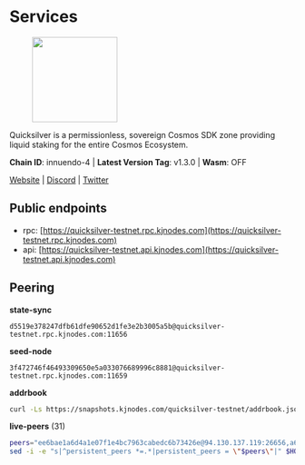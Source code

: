 # Services

<figure><img src="https://raw.githubusercontent.com/kj89/testnet_manuals/main/pingpub/logos/quicksilver.png" width="150" alt=""><figcaption></figcaption></figure>

Quicksilver is a permissionless, sovereign Cosmos SDK zone providing liquid staking for the entire Cosmos Ecosystem.

**Chain ID**: innuendo-4 | **Latest Version Tag**: v1.3.0 | **Wasm**: OFF

[Website](https://quicksilver.zone) | [Discord](https://discord.gg/quicksilverprotocol) | [Twitter](https://twitter.com/quicksilverzone)


## Public endpoints

* rpc: [https://quicksilver-testnet.rpc.kjnodes.com](https://quicksilver-testnet.rpc.kjnodes.com)
* api: [https://quicksilver-testnet.api.kjnodes.com](https://quicksilver-testnet.api.kjnodes.com)

## Peering

**state-sync**

```text
d5519e378247dfb61dfe90652d1fe3e2b3005a5b@quicksilver-testnet.rpc.kjnodes.com:11656
```

**seed-node**

```text
3f472746f46493309650e5a033076689996c8881@quicksilver-testnet.rpc.kjnodes.com:11659
```

**addrbook**
```bash
curl -Ls https://snapshots.kjnodes.com/quicksilver-testnet/addrbook.json > $HOME/.quicksilverd/config/addrbook.json
```

**live-peers** (31)
```bash
peers="ee6bae1a6d4a1e07f1e4bc7963cabedc6b73426e@94.130.137.119:26656,a62999cdd20dff020b7c19c4c970f19b3f974941@116.203.42.51:26656,4ccdccd18a480f13af85aa798356c1bf856f5c20@88.208.57.200:11656,c133c4c0c7034c8c345330f394984ad08092fc14@138.201.17.11:27656,97377c16946f8e1fa69e7c2c6b7feb32c2090f09@116.202.227.117:11656,3519e61e653db97f5d1c7f1bec9b0072bca4d5fe@144.76.45.59:16656,d4d83e209a2b096859821228ea17475f9a487a48@23.88.0.170:15651,0a3ac40a7a4ce35978c4da97be2eb6974bc3c58b@185.252.233.217:46656,fd10105bbfaaf9d45aafe13a34cdaed9cdca239d@51.89.7.235:26650,5844010472bac487748336616d450bc9f0cbc57c@65.108.72.175:29656,a37474c1f254cd4b16d924327a755c914e8e7d86@65.109.30.53:26656,3da9fbcb9ec210ec1c94ebc49f46fad3d3721e77@65.108.136.39:26651,2be586e675b0f55c96905cc83496861c64112f44@65.108.99.224:56656,66f9d8f52a4637dc9215cdaa8dc2977633e52bbf@95.217.144.121:26656,c4489720ba051c79f5bb16ae5d81341b0f248e19@34.240.190.194:26656,bdb93c655989b2c1882339fabb013317066dda56@95.214.52.138:26676,3c48a780b85d248e34e63eca5d44c624f93d09d5@135.181.59.162:11156,46f97e49a49694aead28c27be2c19300f509e273@65.108.129.94:26656,c409d9297f85d1290b4d6b208a1e66015c51434d@5.161.145.173:26656,d5519e378247dfb61dfe90652d1fe3e2b3005a5b@65.109.68.190:11656,78acdbabc08231765444b3143a222d433a5157e1@142.132.205.94:15651,e0f0703e9ce343c46e0ec01b19216715e817b358@65.109.85.170:28656,858ba6bc33a6d13fdd9ddad344d788dcf91cf565@142.132.151.99:15651,22a393fe9174c29081ad8aeaf14ce01b9a79d8c6@159.203.28.113:26656,796e72ffc343c187cd5e8397c0c09c0671d228e0@185.16.39.51:26656,2096650d8586b858d3369205f3b46ac4c765bc8e@65.109.53.155:26656,8ff8a186fe9cbc70d0f34891fa051f87e561a48b@158.160.0.93:26656,8a334ed2e728ca1164f8ef6ae58dd5fda31da5be@66.94.104.239:26641,1c1ca90d704c22844570d57039ccf2e8f58e475d@80.64.208.123:26656,c9a74cdd754a8ccc9243ac2b245e4caaa78695aa@45.85.147.96:26656,41f7d7004cace7bd1760a5f980a86123700c8f1d@185.146.148.116:26656"
sed -i -e "s|^persistent_peers *=.*|persistent_peers = \"$peers\"|" $HOME/.quicksilverd/config/config.toml
```
